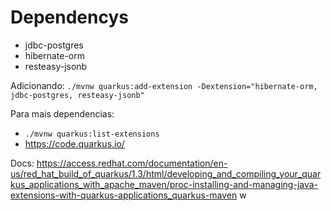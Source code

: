 # Dependencys

- jdbc-postgres
- hibernate-orm
- resteasy-jsonb

Adicionando: `./mvnw quarkus:add-extension -Dextension="hibernate-orm, jdbc-postgres, resteasy-jsonb"`

Para mais dependencias: 
- `./mvnw quarkus:list-extensions`
- <https://code.quarkus.io/>

Docs: <https://access.redhat.com/documentation/en-us/red_hat_build_of_quarkus/1.3/html/developing_and_compiling_your_quarkus_applications_with_apache_maven/proc-installing-and-managing-java-extensions-with-quarkus-applications_quarkus-maven> w